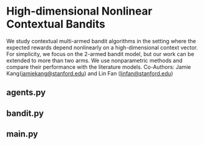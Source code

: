# High-dimensional Nonlinear Contextual Bandits
We study contextual multi-armed bandit algorithms in the setting where the expected rewards depend nonlinearly on a high-dimensional context vector. For simplicity, we focus on the 2-armed bandit model, but our work can be extended to more than two arms. We use nonparametric methods and compare their performance with the literature models.
Co-Authors: Jamie Kang(jamiekang@stanford.edu) and Lin Fan (linfan@stanford.edu)
## agents.py
## bandit.py
## main.py

